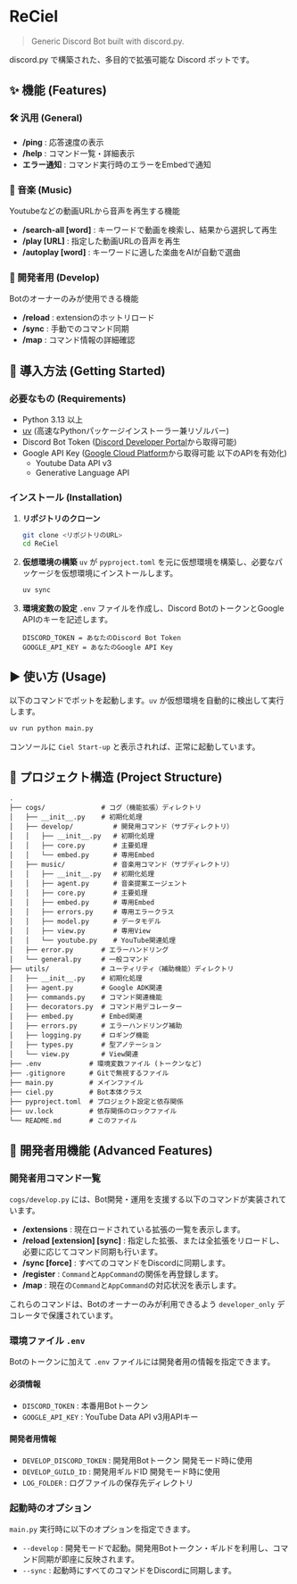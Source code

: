 # ReCiel

> Generic Discord Bot built with discord.py.

discord.py で構築された、多目的で拡張可能な Discord ボットです。

## ✨ 機能 (Features)

### 🛠️ 汎用 (General)

- **/ping** : 応答速度の表示
- **/help** : コマンド一覧・詳細表示
- **エラー通知** : コマンド実行時のエラーをEmbedで通知

### 🎵 音楽 (Music)

Youtubeなどの動画URLから音声を再生する機能

- **/search-all [word]** : キーワードで動画を検索し、結果から選択して再生
- **/play [URL]** : 指定した動画URLの音声を再生
- **/autoplay [word]** : キーワードに適した楽曲をAIが自動で選曲

### 👑 開発者用 (Develop)

Botのオーナーのみが使用できる機能

- **/reload** : extensionのホットリロード
- **/sync** : 手動でのコマンド同期
- **/map** : コマンド情報の詳細確認

## 🚀 導入方法 (Getting Started)

### 必要なもの (Requirements)

- Python 3.13 以上
- [uv](https://github.com/astral-sh/uv) (高速なPythonパッケージインストーラー兼リゾルバー)
- Discord Bot Token ([Discord Developer Portal](https://discord.com/developers/applications)から取得可能)
- Google API Key ([Google Cloud Platform](https://console.cloud.google.com)から取得可能 以下のAPIを有効化)
  - Youtube Data API v3
  - Generative Language API

### インストール (Installation)

1. **リポジトリのクローン**

    ```bash
    git clone <リポジトリのURL>
    cd ReCiel
    ```

2. **仮想環境の構築**
    `uv` が `pyproject.toml` を元に仮想環境を構築し、必要なパッケージを仮想環境にインストールします。

    ```bash
    uv sync
    ```

3. **環境変数の設定**
    `.env` ファイルを作成し、Discord BotのトークンとGoogle APIのキーを記述します。

    ```env
    DISCORD_TOKEN = あなたのDiscord Bot Token
    GOOGLE_API_KEY = あなたのGoogle API Key
    ```

## ▶️ 使い方 (Usage)

以下のコマンドでボットを起動します。`uv` が仮想環境を自動的に検出して実行します。

```bash
uv run python main.py
```

コンソールに `Ciel Start-up` と表示されれば、正常に起動しています。

## 📂 プロジェクト構造 (Project Structure)

```text
.
├── cogs/              # コグ（機能拡張）ディレクトリ
│   ├── __init__.py    # 初期化処理
│   ├── develop/          # 開発用コマンド（サブディレクトリ）
│   │   ├── __init__.py   # 初期化処理
│   │   ├── core.py       # 主要処理
│   │   └── embed.py      # 専用Embed
│   ├── music/            # 音楽用コマンド（サブディレクトリ）
│   │   ├── __init__.py   # 初期化処理
│   │   ├── agent.py      # 音楽提案エージェント
│   │   ├── core.py       # 主要処理
│   │   ├── embed.py      # 専用Embed
│   │   ├── errors.py     # 専用エラークラス
│   │   ├── model.py      # データモデル
│   │   ├── view.py       # 専用View
│   │   └── youtube.py    # YouTube関連処理
│   ├── error.py       # エラーハンドリング
│   └── general.py     # 一般コマンド
├── utils/             # ユーティリティ（補助機能）ディレクトリ
│   ├── __init__.py    # 初期化処理
│   ├── agent.py       # Google ADK関連
│   ├── commands.py    # コマンド関連機能
│   ├── decorators.py  # コマンド用デコレーター
│   ├── embed.py       # Embed関連
│   ├── errors.py      # エラーハンドリング補助
│   ├── logging.py     # ロギング機能
│   ├── types.py       # 型アノテーション
│   └── view.py        # View関連
├── .env            # 環境変数ファイル (トークンなど)
├── .gitignore      # Gitで無視するファイル
├── main.py         # メインファイル
├── ciel.py         # Bot本体クラス
├── pyproject.toml  # プロジェクト設定と依存関係
├── uv.lock         # 依存関係のロックファイル
└── README.md       # このファイル
```

## 👑 開発者用機能 (Advanced Features)

### 開発者用コマンド一覧

`cogs/develop.py` には、Bot開発・運用を支援する以下のコマンドが実装されています。

- **/extensions** : 現在ロードされている拡張の一覧を表示します。
- **/reload [extension] [sync]** : 指定した拡張、または全拡張をリロードし、必要に応じてコマンド同期も行います。
- **/sync [force]** : すべてのコマンドをDiscordに同期します。
- **/register** : `Command`と`AppCommand`の関係を再登録します。
- **/map** : 現在の`Command`と`AppCommand`の対応状況を表示します。

これらのコマンドは、Botのオーナーのみが利用できるよう `developer_only` デコレータで保護されています。

### 環境ファイル `.env`

Botのトークンに加えて `.env` ファイルには開発者用の情報を指定できます。

#### 必須情報

- `DISCORD_TOKEN` : 本番用Botトークン
- `GOOGLE_API_KEY` : YouTube Data API v3用APIキー

#### 開発者用情報

- `DEVELOP_DISCORD_TOKEN` : 開発用Botトークン 開発モード時に使用
- `DEVELOP_GUILD_ID` : 開発用ギルドID 開発モード時に使用
- `LOG_FOLDER` : ログファイルの保存先ディレクトリ

### 起動時のオプション

`main.py` 実行時に以下のオプションを指定できます。

- `--develop` : 開発モードで起動。開発用Botトークン・ギルドを利用し、コマンド同期が即座に反映されます。
- `--sync` : 起動時にすべてのコマンドをDiscordに同期します。
